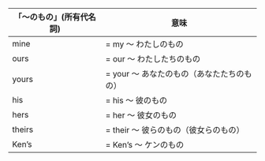 | 「〜のもの」(所有代名詞) | 意味 |
| ---- | ---- |
| mine | = my 〜 わたしのもの |
| ours | = our 〜 わたしたちのもの |
| yours | = your 〜 あなたのもの（あなたたちのもの） |
| his | = his 〜 彼のもの |
| hers | = her 〜 彼女のもの |
| theirs | = their 〜 彼らのもの（彼女らのもの） |
| Ken’s | = Ken’s 〜 ケンのもの |
